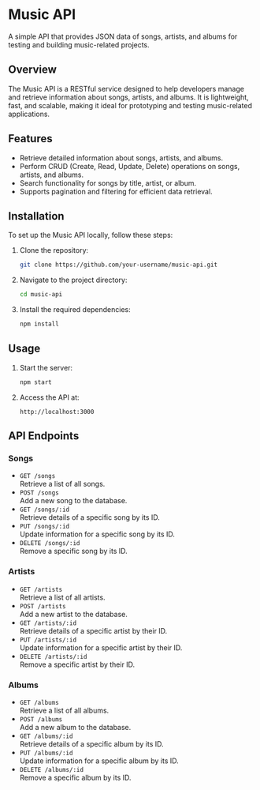# Music API  

A simple API that provides JSON data of songs, artists, and albums for testing and building music-related projects.

## Overview
The Music API is a RESTful service designed to help developers manage and retrieve information about songs, artists, and albums. It is lightweight, fast, and scalable, making it ideal for prototyping and testing music-related applications.

## Features
- Retrieve detailed information about songs, artists, and albums.
- Perform CRUD (Create, Read, Update, Delete) operations on songs, artists, and albums.
- Search functionality for songs by title, artist, or album.
- Supports pagination and filtering for efficient data retrieval.

## Installation
To set up the Music API locally, follow these steps:

1. Clone the repository:
    ```bash
    git clone https://github.com/your-username/music-api.git
    ```
2. Navigate to the project directory:
    ```bash
    cd music-api
    ```
3. Install the required dependencies:
    ```bash
    npm install
    ```

## Usage
1. Start the server:
    ```bash
    npm start
    ```
2. Access the API at:
    ```
    http://localhost:3000
    ```

## API Endpoints

### Songs
- `GET /songs`  
  Retrieve a list of all songs.
- `POST /songs`  
  Add a new song to the database.
- `GET /songs/:id`  
  Retrieve details of a specific song by its ID.
- `PUT /songs/:id`  
  Update information for a specific song by its ID.
- `DELETE /songs/:id`  
  Remove a specific song by its ID.

### Artists
- `GET /artists`  
  Retrieve a list of all artists.
- `POST /artists`  
  Add a new artist to the database.
- `GET /artists/:id`  
  Retrieve details of a specific artist by their ID.
- `PUT /artists/:id`  
  Update information for a specific artist by their ID.
- `DELETE /artists/:id`  
  Remove a specific artist by their ID.

### Albums
- `GET /albums`  
  Retrieve a list of all albums.
- `POST /albums`  
  Add a new album to the database.
- `GET /albums/:id`  
  Retrieve details of a specific album by its ID.
- `PUT /albums/:id`  
  Update information for a specific album by its ID.
- `DELETE /albums/:id`  
  Remove a specific album by its ID.